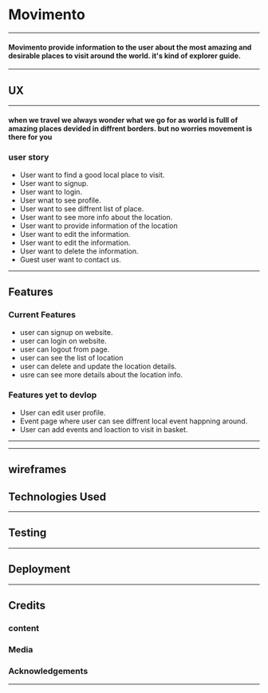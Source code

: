 # Movimento

---

#### Movimento provide information to the user about the most amazing and desirable places to visit around the world. it's kind of explorer guide.

---

## UX

---

#### when we travel we always wonder what we go for as world is fulll of amazing places devided in diffrent borders. but no worries movement is there for you

### user story

- User want to find a good local place to visit.
- User want to signup.
- User want to login.
- User wnat to see profile.
- User want to see diffrent list of place.
- User want to see more info about the location.
- User want to provide information of the location 
- User want to edit the information.
- User want to edit the information.
- User want to delete the information.
- Guest user want to contact us.



---

## Features

### Current Features

- user can signup on website.
- user can login on website.
- user can logout from page.
- user can see the list of location 
- user can delete and update the location details.
- usre can see more details about the location info.

### Features yet to devlop

- User can edit user profile.
- Event page where user can see diffrent local event happning around.
- User can add events and loaction to visit in basket.

---

---

## wireframes

## Technologies Used

---

## Testing

---

## Deployment

---

## Credits

### content

### Media

### Acknowledgements

---
